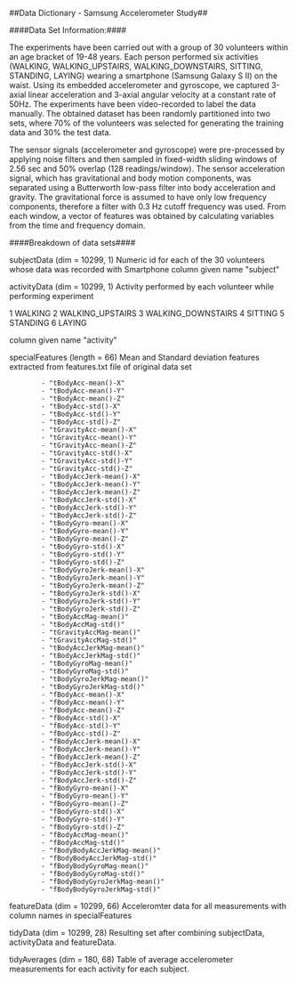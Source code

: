 ##Data Dictionary - Samsung Accelerometer Study##

####Data Set Information:####

The experiments have been carried out with a group of 30 volunteers
within an age bracket of 19-48 years. Each person performed six
activities (WALKING, WALKING_UPSTAIRS, WALKING_DOWNSTAIRS, SITTING,
STANDING, LAYING) wearing a smartphone (Samsung Galaxy S II) on the
waist. Using its embedded accelerometer and gyroscope, we captured
3-axial linear acceleration and 3-axial angular velocity at a constant
rate of 50Hz. The experiments have been video-recorded to label the data
manually. The obtained dataset has been randomly partitioned into two
sets, where 70% of the volunteers was selected for generating the
training data and 30% the test data.

The sensor signals (accelerometer and gyroscope) were pre-processed by
applying noise filters and then sampled in fixed-width sliding windows
of 2.56 sec and 50% overlap (128 readings/window). The sensor
acceleration signal, which has gravitational and body motion components,
was separated using a Butterworth low-pass filter into body acceleration
and gravity. The gravitational force is assumed to have only low
frequency components, therefore a filter with 0.3 Hz cutoff frequency
was used. From each window, a vector of features was obtained by
calculating variables from the time and frequency domain.


####Breakdown of data sets####

subjectData		(dim = 10299, 1)
Numeric id for each of the 30 volunteers whose data was recorded with Smartphone
column given name "subject"


activityData	(dim = 10299, 1)
Activity performed by each volunteer while performing experiment

1 WALKING
2 WALKING_UPSTAIRS
3 WALKING_DOWNSTAIRS
4 SITTING
5 STANDING
6 LAYING

column given name "activity"

specialFeatures		(length = 66)
Mean and Standard deviation features extracted from features.txt file of original data set

			- "tBodyAcc-mean()-X"
			- "tBodyAcc-mean()-Y"
			- "tBodyAcc-mean()-Z"
			- "tBodyAcc-std()-X"
			- "tBodyAcc-std()-Y"
			- "tBodyAcc-std()-Z"
			- "tGravityAcc-mean()-X"
			- "tGravityAcc-mean()-Y"
			- "tGravityAcc-mean()-Z"
			- "tGravityAcc-std()-X"
			- "tGravityAcc-std()-Y"
			- "tGravityAcc-std()-Z"
			- "tBodyAccJerk-mean()-X"
			- "tBodyAccJerk-mean()-Y"
			- "tBodyAccJerk-mean()-Z"
			- "tBodyAccJerk-std()-X"
			- "tBodyAccJerk-std()-Y"
			- "tBodyAccJerk-std()-Z"
			- "tBodyGyro-mean()-X"
			- "tBodyGyro-mean()-Y"
			- "tBodyGyro-mean()-Z"
			- "tBodyGyro-std()-X"
			- "tBodyGyro-std()-Y"
			- "tBodyGyro-std()-Z"
			- "tBodyGyroJerk-mean()-X"
			- "tBodyGyroJerk-mean()-Y"
			- "tBodyGyroJerk-mean()-Z"
			- "tBodyGyroJerk-std()-X"
			- "tBodyGyroJerk-std()-Y"
			- "tBodyGyroJerk-std()-Z"
			- "tBodyAccMag-mean()"
			- "tBodyAccMag-std()"
			- "tGravityAccMag-mean()"
			- "tGravityAccMag-std()"
			- "tBodyAccJerkMag-mean()"
			- "tBodyAccJerkMag-std()"
			- "tBodyGyroMag-mean()"
			- "tBodyGyroMag-std()"
			- "tBodyGyroJerkMag-mean()"
			- "tBodyGyroJerkMag-std()"
			- "fBodyAcc-mean()-X"
			- "fBodyAcc-mean()-Y"
			- "fBodyAcc-mean()-Z"
			- "fBodyAcc-std()-X"
			- "fBodyAcc-std()-Y"
			- "fBodyAcc-std()-Z"
			- "fBodyAccJerk-mean()-X"
			- "fBodyAccJerk-mean()-Y"
			- "fBodyAccJerk-mean()-Z"
			- "fBodyAccJerk-std()-X"
			- "fBodyAccJerk-std()-Y"
			- "fBodyAccJerk-std()-Z"
			- "fBodyGyro-mean()-X"
			- "fBodyGyro-mean()-Y"
			- "fBodyGyro-mean()-Z"
			- "fBodyGyro-std()-X"
			- "fBodyGyro-std()-Y"
			- "fBodyGyro-std()-Z"
			- "fBodyAccMag-mean()"
			- "fBodyAccMag-std()"
			- "fBodyBodyAccJerkMag-mean()"
			- "fBodyBodyAccJerkMag-std()"
			- "fBodyBodyGyroMag-mean()"
			- "fBodyBodyGyroMag-std()"
			- "fBodyBodyGyroJerkMag-mean()"
			- "fBodyBodyGyroJerkMag-std()"	
			
			
featureData			(dim = 10299, 66)
Acceleromter data for all measurements with column names in specialFeatures


tidyData			(dim = 10299, 28)
Resulting set after combining subjectData, activityData and featureData.


tidyAverages	(dim = 180, 68)
Table of average accelerometer measurements for each activity for each subject.